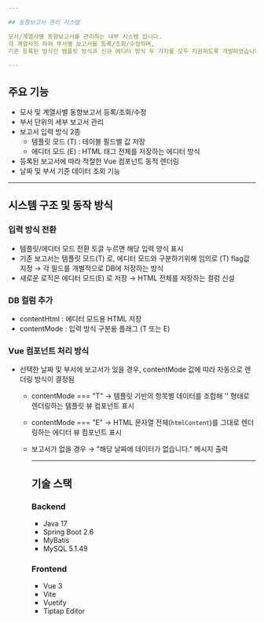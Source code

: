 ```yaml
---

## 동향보고서 관리 시스템

모사/계열사별 동향보고서를 관리하는 내부 시스템 입니다.
각 계열사의 하위 부서별 보고서를 등록/조회/수정하며,
기존 등록된 방식인 템플릿 방식과 신규 에디터 방식 두 가지를 모두 지원하도록 개발하였습니다.

---
```


## 주요 기능

- 모사 및 계열사별 동향보고서 등록/조회/수정
- 부서 단위의 세부 보고서 관리
- 보고서 입력 방식 2종
  - 템플릿 모드 (T) : 테이블 필드별 값 저장
  - 에디터 모드 (E) : HTML 태그 전체를 저장하는 에디터 방식
- 등록된 보고서에 따라 적절한 Vue 컴포넌트 동적 렌더링
- 날짜 및 부서 기준 데이터 조회 기능

---

## 시스템 구조 및 동작 방식

### 입력 방식 전환
- 템플릿/에디터 모드 전환 토글 누르면 해당 입력 양식 표시
- 기존 보고서는 템플릿 모드(T) 로, 에디터 모드와 구분하기위해 임의로 (T) flag값 지정
  → 각 필드를 개별적으로 DB에 저장하는 방식
- 새로운 로직은 에디터 모드(E) 로 저장
  → HTML 전체를 저장하는 컬럼 신설

### DB 컬럼 추가
- contentHtml : 에디터 모드용 HTML 저장
- contentMode : 입력 방식 구분용 플래그 (T 또는 E)

### Vue 컴포넌트 처리 방식
- 선택한 날짜 및 부서에 보고서가 있을 경우, contentMode 값에 따라 자동으로 렌더링 방식이 결정됨
  - contentMode === "T" → 템플릿 기반의 항목별 데이터를 조합해 '<table>' 형태로 렌더링하는 템플릿 뷰 컴포넌트 표시
    
  - contentMode === "E" → HTML 문자열 전체(`htmlContent`)를 그대로 렌더링하는 에디터 뷰 컴포넌트 표시

- 보고서가 없을 경우 → "해당 날짜에 데이터가 없습니다." 메시지 출력

---

## 기술 스택

### Backend
- Java 17
- Spring Boot 2.6
- MyBatis
- MySQL 5.1.49

### Frontend
- Vue 3
- Vite
- Vuetify
- Tiptap Editor
